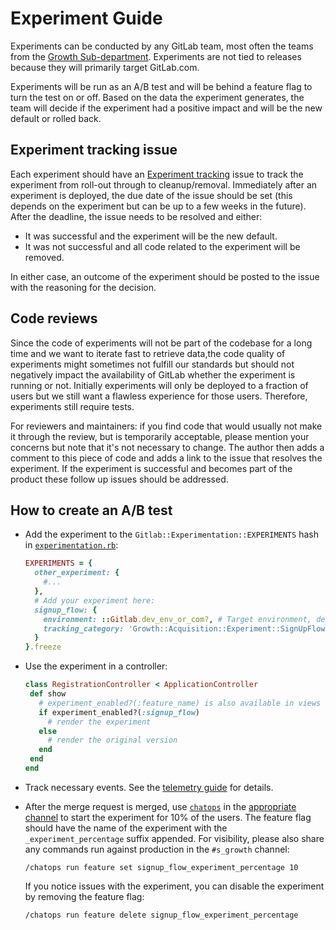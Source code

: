 # Experiment Guide

Experiments can be conducted by any GitLab team, most often the teams from the [Growth Sub-department](https://about.gitlab.com/handbook/engineering/development/growth/). Experiments are not tied to releases because they will primarily target GitLab.com.

Experiments will be run as an A/B test and will be behind a feature flag to turn the test on or off. Based on the data the experiment generates, the team will decide if the experiment had a positive impact and will be the new default or rolled back.

## Experiment tracking issue

Each experiment should have an [Experiment tracking](https://gitlab.com/groups/gitlab-org/-/issues?scope=all&utf8=%E2%9C%93&state=opened&label_name[]=growth%20experiment&search=%22Experiment+tracking%22) issue to track the experiment from roll-out through to cleanup/removal. Immediately after an experiment is deployed, the due date of the issue should be set (this depends on the experiment but can be up to a few weeks in the future).
After the deadline, the issue needs to be resolved and either:

- It was successful and the experiment will be the new default.
- It was not successful and all code related to the experiment will be removed.

In either case, an outcome of the experiment should be posted to the issue with the reasoning for the decision.

## Code reviews

Since the code of experiments will not be part of the codebase for a long time and we want to iterate fast to retrieve data,the code quality of experiments might sometimes not fulfill our standards but should not negatively impact the availability of GitLab whether the experiment is running or not.
Initially experiments will only be deployed to a fraction of users but we still want a flawless experience for those users. Therefore, experiments still require tests.

For reviewers and maintainers: if you find code that would usually not make it through the review, but is temporarily acceptable, please mention your concerns but note that it's not necessary to change.
The author then adds a comment to this piece of code and adds a link to the issue that resolves the experiment. If the experiment is successful and becomes part of the product these follow up issues should be addressed.

## How to create an A/B test

- Add the experiment to the `Gitlab::Experimentation::EXPERIMENTS` hash in [`experimentation.rb`](https://gitlab.com/gitlab-org/gitlab/blob/master/lib%2Fgitlab%2Fexperimentation.rb):

  ```ruby
  EXPERIMENTS = {
    other_experiment: {
      #...
    },
    # Add your experiment here:
    signup_flow: {
      environment: ::Gitlab.dev_env_or_com?, # Target environment, defaults to enabled for development and GitLab.com
      tracking_category: 'Growth::Acquisition::Experiment::SignUpFlow' # Used for providing the category when setting up tracking data
    }
  }.freeze
  ```

- Use the experiment in a controller:

  ```ruby
  class RegistrationController < ApplicationController
   def show
     # experiment_enabled?(:feature_name) is also available in views and helpers
     if experiment_enabled?(:signup_flow)
       # render the experiment
     else
       # render the original version
     end
   end
  end
  ```

- Track necessary events. See the [telemetry guide](../telemetry/index.md) for details.
- After the merge request is merged, use [`chatops`](../../ci/chatops/README.md) in the
[appropriate channel](../feature_flags/controls.md#communicate-the-change) to start the experiment for 10% of the users.
The feature flag should have the name of the experiment with the `_experiment_percentage` suffix appended.
For visibility, please also share any commands run against production in the `#s_growth` channel:

  ```shell
  /chatops run feature set signup_flow_experiment_percentage 10
  ```

  If you notice issues with the experiment, you can disable the experiment by removing the feature flag:

  ```shell
  /chatops run feature delete signup_flow_experiment_percentage
  ```
